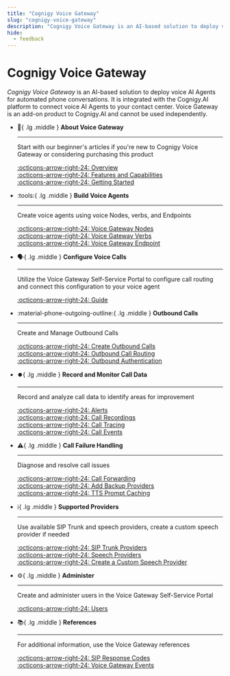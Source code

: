```yaml
---
title: "Cognigy Voice Gateway"
slug: "cognigy-voice-gateway"
description: "Cognigy Voice Gateway is an AI-based solution to deploy voice AI Agents for automated phone conversations. It is integrated with the Cognigy.AI platform to connect voice AI Agents to your contact center. Voice Gateway is an add-on product to Cognigy.AI and cannot be used independently."
hide:
  - feedback
---
```


# Cognigy Voice Gateway

_Cognigy Voice Gateway_ is an AI-based solution to deploy voice AI Agents for automated phone conversations. It is integrated with the Cognigy.AI platform to connect voice AI Agents to your contact center. Voice Gateway is an add-on product to Cognigy.AI and cannot be used independently.

<div class="grid cards" markdown>

-   :wave:{ .lg .middle } __About Voice Gateway__

    ---

    Start with our beginner's articles if you're new to Cognigy Voice Gateway or considering purchasing this product

    [:octicons-arrow-right-24: Overview](overview.md)<br>
    [:octicons-arrow-right-24: Features and Capabilities](technical-capabilities.md)<br>
    [:octicons-arrow-right-24: Getting Started](getting-started.md)
    

-   :tools:{ .lg .middle } __Build Voice Agents__

    ---

    Create voice agents using voice Nodes, verbs, and Endpoints

    [:octicons-arrow-right-24: Voice Gateway Nodes](../ai/build/node-reference/voice/voice-gateway/overview.md)<br>
    [:octicons-arrow-right-24: Voice Gateway Verbs](references/verbs/overview.md)<br>
    [:octicons-arrow-right-24: Voice Gateway Endpoint](../ai/deploy/endpoint-reference/voice-gateway.md)<br>

-   :speaking_head:{ .lg .middle } __Configure Voice Calls__

    ---

    Utilize the Voice Gateway Self-Service Portal to configure call routing
    and connect this configuration to your voice agent

    [:octicons-arrow-right-24: Guide](webapp/overview.md)<br>

-   :material-phone-outgoing-outline:{ .lg .middle } __Outbound Calls__

    ---

    Create and Manage Outbound Calls

    [:octicons-arrow-right-24: Create Outbound Calls](creating-outbound-calls.md)<br>
    [:octicons-arrow-right-24: Outbound Call Routing](webapp/outbound-call-routing.md)<br>
    [:octicons-arrow-right-24: Outbound Authentication](webapp/carriers.md#outbound-authentication)

-   :record_button:{ .lg .middle } __Record and Monitor Call Data__

    ---

    Record and analyze call data to identify areas for improvement

    [:octicons-arrow-right-24: Alerts](webapp/alerts.md)<br>
    [:octicons-arrow-right-24: Call Recordings](webapp/recent-calls.md#call-recordings)<br>
    [:octicons-arrow-right-24: Call Tracing](webapp/recent-calls.md#recent-calls)<br>
    [:octicons-arrow-right-24: Call Events](references/events/overview.md)

-   :warning:{ .lg .middle } __Call Failure Handling__

    ---

    Diagnose and resolve call issues

    [:octicons-arrow-right-24: Call Forwarding](webapp/applications.md#call-forwarding)<br>
    [:octicons-arrow-right-24: Add Backup Providers](webapp/applications.md#add-additional-tts-and-stt-vendor)<br>
    [:octicons-arrow-right-24: TTS Prompt Caching](webapp/accounts.md#tts-prompt-caching)


-   :information_source:{ .lg .middle } __Supported Providers__

    ---

    Use available SIP Trunk and speech providers, create a custom speech provider if needed

    [:octicons-arrow-right-24: SIP Trunk Providers](references/sip-trunk-providers.md)<br>
    [:octicons-arrow-right-24: Speech Providers](references/tts-and-stt-vendors.md)<br>
    [:octicons-arrow-right-24: Create a Custom Speech Provider](webapp/speech-services.md#add-a-custom-speech-vendor)

-   :gear:{ .lg .middle } __Administer__

    ---

    Create and administer users in the Voice Gateway Self-Service Portal

    [:octicons-arrow-right-24: Users](webapp/users.md)

-   :books:{ .lg .middle } __References__

    --- 

    For additional information, use the Voice Gateway references

    [:octicons-arrow-right-24: SIP Response Codes](references/sip-response-codes.md)<br>
    [:octicons-arrow-right-24: Voice Gateway Events](references/events/overview.md)

</div>